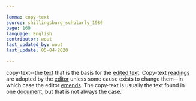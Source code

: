 ```yaml
---

lemma: copy-text
source: shillingsburg_scholarly_1986
page: 169
language: English
contributor: wout
last_updated_by: wout
last_update: 05-04-2020

---
```


copy-text--the [text](text.html) that is the basis for the [edited text](textEdited.html). Copy-text [readings](reading.html) are adopted by the [editor](editorScholarly.html) unless some cause exists to change them--in which case the editor [emends](textEmended.html). The copy-text is usually the text found in one [document](document.html), but that is not always the case.
